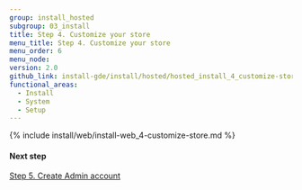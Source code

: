 ```yaml
---
group: install_hosted
subgroup: 03_install
title: Step 4. Customize your store
menu_title: Step 4. Customize your store
menu_order: 6
menu_node:
version: 2.0
github_link: install-gde/install/hosted/hosted_install_4_customize-store.md
functional_areas:
  - Install
  - System
  - Setup
---
```


{% include install/web/install-web_4-customize-store.md %}

#### Next step

<a href="{{ page.baseurl }}/install-gde/install/hosted/hosted_install_5_create-admin.html">Step 5. Create Admin account</a>

